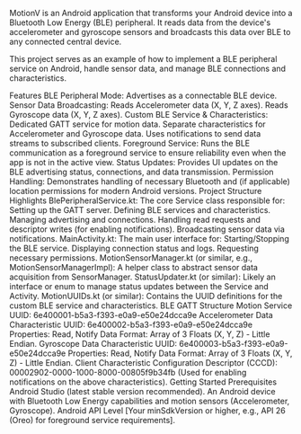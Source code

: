 MotionV is an Android application that transforms your Android device into a Bluetooth Low Energy (BLE) peripheral. It reads data from the device's accelerometer and gyroscope sensors and broadcasts this data over BLE to any connected central device.

This project serves as an example of how to implement a BLE peripheral service on Android, handle sensor data, and manage BLE connections and characteristics.

Features
BLE Peripheral Mode: Advertises as a connectable BLE device.
Sensor Data Broadcasting:
Reads Accelerometer data (X, Y, Z axes).
Reads Gyroscope data (X, Y, Z axes).
Custom BLE Service & Characteristics:
Dedicated GATT service for motion data.
Separate characteristics for Accelerometer and Gyroscope data.
Uses notifications to send data streams to subscribed clients.
Foreground Service: Runs the BLE communication as a foreground service to ensure reliability even when the app is not in the active view.
Status Updates: Provides UI updates on the BLE advertising status, connections, and data transmission.
Permission Handling: Demonstrates handling of necessary Bluetooth and (if applicable) location permissions for modern Android versions.
Project Structure Highlights
BlePeripheralService.kt: The core Service class responsible for:
Setting up the GATT server.
Defining BLE services and characteristics.
Managing advertising and connections.
Handling read requests and descriptor writes (for enabling notifications).
Broadcasting sensor data via notifications.
MainActivity.kt: The main user interface for:
Starting/Stopping the BLE service.
Displaying connection status and logs.
Requesting necessary permissions.
MotionSensorManager.kt (or similar, e.g., MotionSensorManagerImpl): A helper class to abstract sensor data acquisition from SensorManager.
StatusUpdater.kt (or similar): Likely an interface or enum to manage status updates between the Service and Activity.
MotionUUIDs.kt (or similar): Contains the UUID definitions for the custom BLE service and characteristics.
BLE GATT Structure
Motion Service UUID: 6e400001-b5a3-f393-e0a9-e50e24dcca9e
Accelerometer Data Characteristic UUID: 6e400002-b5a3-f393-e0a9-e50e24dcca9e
Properties: Read, Notify
Data Format: Array of 3 Floats (X, Y, Z) - Little Endian.
Gyroscope Data Characteristic UUID: 6e400003-b5a3-f393-e0a9-e50e24dcca9e
Properties: Read, Notify
Data Format: Array of 3 Floats (X, Y, Z) - Little Endian.
Client Characteristic Configuration Descriptor (CCCD): 00002902-0000-1000-8000-00805f9b34fb (Used for enabling notifications on the above characteristics).
Getting Started
Prerequisites
Android Studio (latest stable version recommended).
An Android device with Bluetooth Low Energy capabilities and motion sensors (Accelerometer, Gyroscope).
Android API Level [Your minSdkVersion or higher, e.g., API 26 (Oreo) for foreground service requirements].
